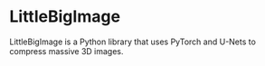 # LittleBigImage

LittleBigImage is a Python library that uses PyTorch and U-Nets to compress massive 3D images.